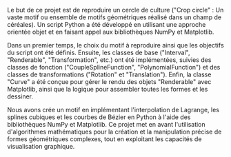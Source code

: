 
Le but de ce projet est de reproduire un cercle de culture ("Crop circle" : Un vaste motif ou ensemble de motifs géométriques réalisé dans un champ de céréales). Un script Python a été développé en utilisant une approche orientée objet et en faisant appel aux bibliothèques NumPy et Matplotlib. 

Dans un premier temps, le choix du motif à reproduire ainsi que les objectifs du script ont été définis. Ensuite, les classes de base ("Interval", "Renderable", "Transformation", etc.) ont été implémentées, suivies des classes de fonction ("CoupleSplineFunction", "PolynomialFunction") et des classes de transformations ("Rotation" et "Translation"). Enfin, la classe "Curve" a été conçue pour gérer le rendu des objets "Renderable" avec Matplotlib, ainsi que la logique pour assembler toutes les formes et les dessiner.

Nous avons crée un motif  en implémentant l'interpolation de Lagrange, les splines cubiques et les courbes de Bézier en Python à l'aide des bibliothèques NumPy et Matplotlib. Ce projet met en avant l'utilisation d'algorithmes mathématiques pour la création et la manipulation précise de formes géométriques complexes, tout en exploitant les capacités de visualisation graphique.

